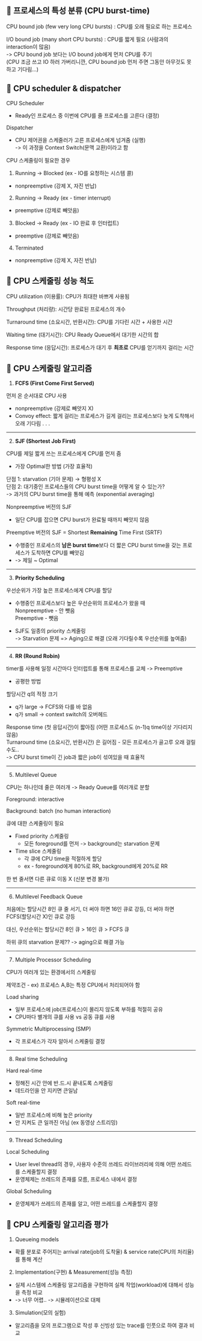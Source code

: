 ## __🦈 프로세스의 특성 분류 (CPU burst-time)__
CPU bound job (few very long CPU bursts) : CPU를 오래 필요로 하는 프로세스

I/O bound job (many short CPU bursts) : CPU를 짧게 필요 (사람과의 interaction이 많음) <br/>
-> CPU bound job 보다는 I/O bound job에게 먼저 CPU를 주기 <br/>
(CPU 조금 쓰고 IO 하러 가버리니깐, CPU bound job 먼저 주면 그동안 아무것도 못하고 기다림...)

## __🦈 CPU scheduler & dispatcher__
CPU Scheduler
* Ready인 프로세스 중 이번에 CPU를 줄 프로세스를 고른다 (결정)

Dispatcher
* CPU 제어권을 스케줄러가 고른 프로세스에게 넘겨줌 (실행) <br/>
-> 이 과정을 Context Switch(문맥 교환)이라고 함

CPU 스케줄링이 필요한 경우
1. Running -> Blocked (ex - IO를 요청하는 시스템 콜) 
* nonpreemptive (강제 X, 자진 반납)
2. Running -> Ready (ex - timer interrupt)
* preemptive (강제로 빼앗음)
3. Blocked -> Ready (ex - IO 완료 후 인터럽트)
* preemptive (강제로 빼앗음)
4. Terminated
* nonpreemptive (강제 X, 자진 반납)

## __🦈 CPU 스케줄링 성능 척도__
CPU utilization (이용률): CPU가 최대한 바쁘게 사용됨

Throughput (처리량): 시간당 완료된 프로세스의 개수

Turnaround time (소요시간, 반환시간): CPU를 기다린 시간 + 사용한 시간

Waiting time (대기시간): CPU Ready Queue에서 대기한 시간의 합

Response time (응답시간): 프로세스가 대기 후 **최초로** CPU를 얻기까지 걸리는 시간

## __🦈 CPU 스케줄링 알고리즘__
1. **FCFS (First Come First Served)**

먼저 온 순서대로 CPU 사용
* nonpreemptive (강제로 빼앗지 X)
* Convoy effect: 짧게 걸리는 프로세스가 길게 걸리는 프로세스보다 늦게 도착해서 오래 기다림 . . .

---
2. **SJF (Shortest Job First)**

CPU를 제일 짧게 쓰는 프로세스에게 CPU를 먼저 줌
* 가장 Optimal한 방법 (가장 효율적)

단점 1: starvation (기아 문제) -> 형평성 X<br/>
단점 2: 대기중인 프로세스들의 CPU burst time을 어떻게 알 수 있는가?<br/>
-> 과거의 CPU burst time을 통해 예측 (exponential averaging)

Nonpreemptive 버전의 SJF
* 일단 CPU를 잡으면 CPU burst가 완료될 때까지 빼앗지 않음

Preemptive 버전의 SJF = Shortest **Remaining** Time First (SRTF)
* 수행중인 프로세스의 **남은 burst time**보다 더 짧은 CPU burst time을 갖는 프로세스가 도착하면 CPU를 빼앗김
* -> 제일 ~ Optimal

---
3. **Priority Scheduling**

우선순위가 가장 높은 프로세스에게 CPU를 할당

* 수행중인 프로세스보다 높은 우선순위의 프로세스가 왔을 때 <br/>
  Nonpreemptive - 안 뺏음 <br/>
  Preemptive - 뺏음 <br/>

* SJF도 일종의 priority 스케줄링 <br/>
-> Starvation 문제 => Aging으로 해결 (오래 기다릴수록 우선순위를 높여줌)

---
4. **RR (Round Robin)**

timer를 사용해 일정 시간마다 인터럽트를 통해 프로세스를 교체 -> Preemptive
* 공평한 방법

할당시간 q의 적정 크기
* q가 large -> FCFS와 다를 바 없음
* q가 small -> context switch의 오버헤드

Response time (첫 응답시간)이 짧아짐 (어떤 프로세스도 (n-1)q time이상 기다리지 않음) <br/>
Turnaround time (소요시간, 반환시간) 은 길어짐 - 모든 프로세스가 골고루 오래 걸릴 수도..<br/>
-> CPU burst time이 긴 job과 짧은 job이 섞여있을 때 효율적

---
5. Multilevel Queue

CPU는 하나인데 줄은 여러개 -> Ready Queue를 여러개로 분할

Foreground: interactive

Background: batch (no human interaction)

큐에 대한 스케줄링이 필요
* Fixed priority 스케줄링
    * 모든 foreground를 먼저 -> background는 starvation 문제
* Time slice 스케줄링
    * 각 큐에 CPU time을 적절하게 할당
    * ex - foreground에게 80%로 RR, background에게 20%로 RR

한 번 줄서면 다른 큐로 이동 X (신분 변경 불가)

---
6. Multilevel Feedback Queue

처음에는 할당시간 8인 큐 줄 서기, 더 써야 하면 16인 큐로 강등, 더 써야 하면 FCFS(할당시간 X)인 큐로 강등

대신, 우선순위는 할당시간 8인 큐 > 16인 큐 > FCFS 큐

하위 큐의 starvation 문제?? -> aging으로 해결 가능

---
7. Multiple Processor Scheduling
    
CPU가 여러개 있는 환경에서의 스케줄링

제약조건 - ex) 프로세스 A,B는 특정 CPU에서 처리되어야 함

Load sharing
* 일부 프로세스에 job(프로세스)이 몰리지 않도록 부하를 적절히 공유
* CPU마다 별개의 큐를 사용 vs 공동 큐를 사용

Symmetric Multiprocessing (SMP)
* 각 프로세스가 각자 알아서 스케줄링 결정

---
8. Real time Scheduling

Hard real-time
* 정해진 시간 안에 반.드.시 끝내도록 스케줄링
* 데드라인을 안 지키면 큰일남

Soft real-time
* 일반 프로세스에 비해 높은 priority
* 안 지켜도 큰 일까진 아님 (ex 동영상 스트리밍)

---
9. Thread Scheduling

Local Scheduling
* User level thread의 경우, 사용자 수준의 쓰레드 라이브러리에 의해 어떤 쓰레드를 스케줄할지 결정
* 운영체제는 쓰레드의 존재를 모름, 프로세스 내에서 결정

Global Scheduling
* 운영체제가 쓰레드의 존재를 알고, 어떤 쓰레드를 스케줄할지 결정

## __🦈 CPU 스케줄링 알고리즘 평가__

1. Queueing models
* 확률 분포로 주어지는 arrival rate(job의 도착율) & service rate(CPU의 처리율)를 통해 계산

2. Implementation(구현) & Measurement(성능 측정)
* 실제 시스템에 스케줄링 알고리즘을 구현하여 실제 작업(workload)에 대해서 성능을 측정 비교
* -> 너무 어렵.. -> 시뮬레이션으로 대체

3. Simulation(모의 실험)
* 알고리즘을 모의 프로그램으로 작성 후 신빙성 있는 trace를 인풋으로 하여 결과 비교
